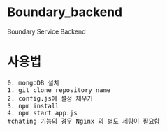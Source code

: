 # Boundary_backend
Boundary Service Backend

<h1> 사용법 </h1>
<pre>
0. mongoDB 설치
1. git clone repository_name
2. config.js에 설정 채우기
3. npm install
4. npm start app.js
#chating 기능의 경우 Nginx 의 별도 세팅이 필요함

</pre>




